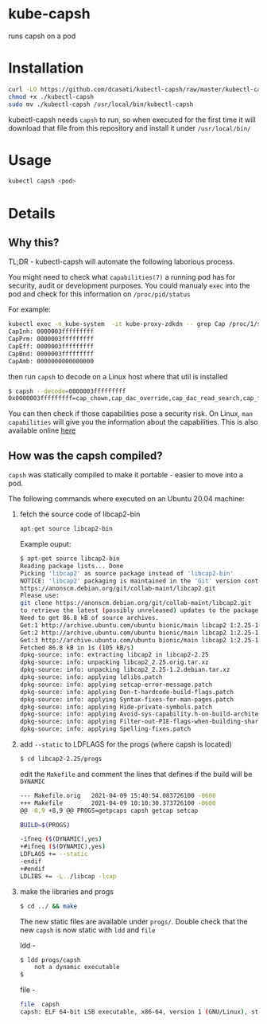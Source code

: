 # kube-capsh
runs capsh on a pod

# Installation
```bash
curl -LO https://github.com/dcasati/kubectl-capsh/raw/master/kubectl-capsh
chmod +x ./kubectl-capsh
sudo mv ./kubectl-capsh /usr/local/bin/kubectl-capsh
```

kubectl-capsh needs `capsh` to run, so when executed for the first time it will download that file from this repository and install it under `/usr/local/bin/`

# Usage

```bash
kubectl capsh <pod>
```
# Details

## Why this?
TL;DR - kubectl-capsh will automate the following laborious process.

You might need to check what `capabilities(7)` a running pod has for security, audit or development purposes. You could manualy `exec` into the pod and check for this information on `/proc/pid/status`

For example:

```bash
kubectl exec -n kube-system  -it kube-proxy-zdkdn -- grep Cap /proc/1/status
CapInh:	0000003fffffffff
CapPrm:	0000003fffffffff
CapEff:	0000003fffffffff
CapBnd:	0000003fffffffff
CapAmb:	0000000000000000
```
then run `capsh` to decode on a Linux host where that util is installed

```bash
$ capsh --decode=0000003fffffffff
0x0000003fffffffff=cap_chown,cap_dac_override,cap_dac_read_search,cap_fowner,cap_fsetid,cap_kill,cap_setgid,cap_setuid,cap_setpcap,cap_linux_immutable,cap_net_bind_service,cap_net_broadcast,cap_net_admin,cap_net_raw,cap_ipc_lock,cap_ipc_owner,cap_sys_module,cap_sys_rawio,cap_sys_chroot,cap_sys_ptrace,cap_sys_pacct,cap_sys_admin,cap_sys_boot,cap_sys_nice,cap_sys_resource,cap_sys_time,cap_sys_tty_config,cap_mknod,cap_lease,cap_audit_write,cap_audit_control,cap_setfcap,cap_mac_override,cap_mac_admin,cap_syslog,cap_wake_alarm,cap_block_suspend,cap_audit_read
```

You can then check if those capabilities pose a security risk. On Linux, `man capabilities` will give you the information about the capabilities. This is also available online [here](https://man7.org/linux/man-pages/man7/capabilities.7.html)

## How was the capsh compiled?
`capsh` was statically compiled to make it portable - easier to move into a pod.

The following commands where executed on an Ubuntu 20.04 machine:

1. fetch the source code of libcap2-bin

	```bash
	apt-get source libcap2-bin
	```

	Example ouput:

	```bash
	$ apt-get source libcap2-bin
	Reading package lists... Done
	Picking 'libcap2' as source package instead of 'libcap2-bin'
	NOTICE: 'libcap2' packaging is maintained in the 'Git' version control system at:
	https://anonscm.debian.org/git/collab-maint/libcap2.git
	Please use:
	git clone https://anonscm.debian.org/git/collab-maint/libcap2.git
	to retrieve the latest (possibly unreleased) updates to the package.
	Need to get 86.8 kB of source archives.
	Get:1 http://archive.ubuntu.com/ubuntu bionic/main libcap2 1:2.25-1.2 (dsc) [2230 B]
	Get:2 http://archive.ubuntu.com/ubuntu bionic/main libcap2 1:2.25-1.2 (tar) [63.7 kB]
	Get:3 http://archive.ubuntu.com/ubuntu bionic/main libcap2 1:2.25-1.2 (diff) [20.9 kB]
	Fetched 86.8 kB in 1s (105 kB/s)  
	dpkg-source: info: extracting libcap2 in libcap2-2.25
	dpkg-source: info: unpacking libcap2_2.25.orig.tar.xz
	dpkg-source: info: unpacking libcap2_2.25-1.2.debian.tar.xz
	dpkg-source: info: applying ldlibs.patch
	dpkg-source: info: applying setcap-error-message.patch
	dpkg-source: info: applying Don-t-hardcode-build-flags.patch
	dpkg-source: info: applying Syntax-fixes-for-man-pages.patch
	dpkg-source: info: applying Hide-private-symbols.patch
	dpkg-source: info: applying Avoid-sys-capability.h-on-build-architecture.patch
	dpkg-source: info: applying Filter-out-PIE-flags-when-building-shared-objects.patch
	dpkg-source: info: applying Spelling-fixes.patch
	```
1. add `--static` to LDFLAGS for the progs (where capsh is located)

	```bash
	$ cd libcap2-2.25/progs
	```
	edit the `Makefile` and comment the lines that defines if the build will be `DYNAMIC`

	```bash
	--- Makefile.orig	2021-04-09 15:40:54.083726100 -0600
	+++ Makefile		2021-04-09 10:10:30.373726100 -0600
	@@ -8,9 +8,9 @@ PROGS=getpcaps capsh getcap setcap
	
	BUILD=$(PROGS)
	
	-ifneq ($(DYNAMIC),yes)
	+#ifneq ($(DYNAMIC),yes)
	LDFLAGS += --static
	-endif
	+#endif
	LDLIBS += -L../libcap -lcap
	```

1. make the libraries and progs

	```bash
	$ cd ../ && make
	```

	The new static files are available under `progs/`. Double check that the new `capsh` is now static with `ldd` and
	`file`

	ldd -

	```bash
	$ ldd progs/capsh
		not a dynamic executable
	$
	```
	file -

	```bash
	file  capsh
	capsh: ELF 64-bit LSB executable, x86-64, version 1 (GNU/Linux), statically linked, for GNU/Linux 3.2.0, BuildID[sha1]=c13ddb20944fe4a5b1c4c58b105dd1adbcad1fe8, with debug_info, not stripped
	```


